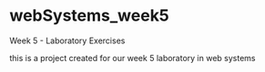 # webSystems_week5
Week 5 - Laboratory Exercises

this is a project created for our week 5 laboratory in web systems